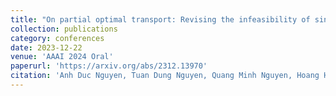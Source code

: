```yaml
---
title: "On partial optimal transport: Revising the infeasibility of sinkhorn and efficient gradient methods"
collection: publications
category: conferences
date: 2023-12-22
venue: 'AAAI 2024 Oral'
paperurl: 'https://arxiv.org/abs/2312.13970'
citation: 'Anh Duc Nguyen, Tuan Dung Nguyen, Quang Minh Nguyen, Hoang H. Nguyen, Lam M. Nguyen, Kim-Chuan Toh'
---
```

